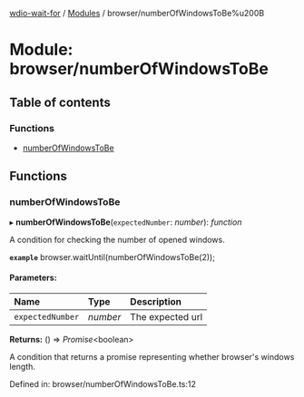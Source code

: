 [wdio-wait-for](../README.md) / [Modules](../modules.md) / browser/numberOfWindowsToBe%u200B

# Module: browser/numberOfWindowsToBe​

## Table of contents

### Functions

- [numberOfWindowsToBe](browser_numberofwindowstobe_.md#numberofwindowstobe)

## Functions

### numberOfWindowsToBe

▸ **numberOfWindowsToBe**(`expectedNumber`: *number*): *function*

A condition for checking the number of opened windows.

**`example`** 
browser.waitUntil(numberOfWindowsToBe(2));

#### Parameters:

| Name | Type | Description |
| :------ | :------ | :------ |
| `expectedNumber` | *number* | The expected url |

**Returns:** () => *Promise*<boolean\>

A condition that returns a promise
    representing whether browser's windows length.

Defined in: browser/numberOfWindowsToBe​.ts:12
